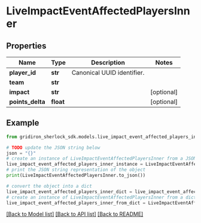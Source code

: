 # LiveImpactEventAffectedPlayersInner


## Properties

Name | Type | Description | Notes
------------ | ------------- | ------------- | -------------
**player_id** | **str** | Canonical UUID identifier. | 
**team** | **str** |  | 
**impact** | **str** |  | [optional] 
**points_delta** | **float** |  | [optional] 

## Example

```python
from gridiron_sherlock_sdk.models.live_impact_event_affected_players_inner import LiveImpactEventAffectedPlayersInner

# TODO update the JSON string below
json = "{}"
# create an instance of LiveImpactEventAffectedPlayersInner from a JSON string
live_impact_event_affected_players_inner_instance = LiveImpactEventAffectedPlayersInner.from_json(json)
# print the JSON string representation of the object
print(LiveImpactEventAffectedPlayersInner.to_json())

# convert the object into a dict
live_impact_event_affected_players_inner_dict = live_impact_event_affected_players_inner_instance.to_dict()
# create an instance of LiveImpactEventAffectedPlayersInner from a dict
live_impact_event_affected_players_inner_from_dict = LiveImpactEventAffectedPlayersInner.from_dict(live_impact_event_affected_players_inner_dict)
```
[[Back to Model list]](../README.md#documentation-for-models) [[Back to API list]](../README.md#documentation-for-api-endpoints) [[Back to README]](../README.md)


